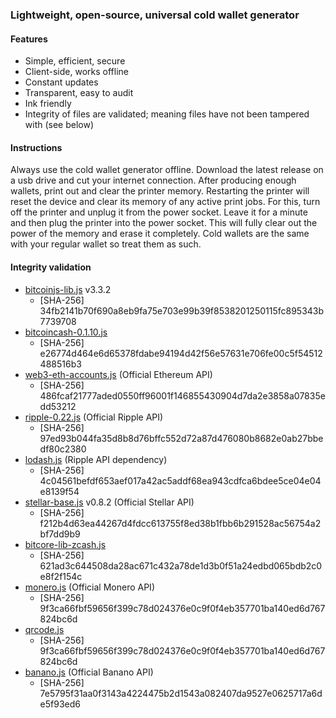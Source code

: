 ### Lightweight, open-source, universal cold wallet generator

#### Features
* Simple, efficient, secure
* Client-side, works offline
* Constant updates
* Transparent, easy to audit
* Ink friendly
* Integrity of files are validated; meaning files have not been tampered with (see below)

#### Instructions

Always use the cold wallet generator offline. Download the latest release on a usb drive and cut your internet connection. After producing enough wallets, print out and clear the printer memory. Restarting the printer will reset the device and clear its memory of any active print jobs. For this, turn off the printer and unplug it from the power socket. Leave it for a minute and then plug the printer into the power socket. This will fully clear out the power of the memory and erase it completely. Cold wallets are the same with your regular wallet so treat them as such.

#### Integrity validation
* [bitcoinjs-lib.js](https://github.com/bitcoinjs/bitcoinjs-lib) v3.3.2
	* [SHA-256] 34fb2141b70f690a8eb9fa75e703e99b39f8538201250115fc895343b7739708
* [bitcoincash-0.1.10.js](https://github.com/bitcoincashjs/bitcoincashjs)
	* [SHA-256] e26774d464e6d65378fdabe94194d42f56e57631e706fe00c5f54512488516b3
* [web3-eth-accounts.js](https://github.com/ethereum/web3.js) (Official Ethereum API)
	* [SHA-256] 486fcaf21777aded0550ff96001f146855430904d7da2e3858a07835edd53212
* [ripple-0.22.js](https://github.com/ripple/ripple-lib/releases) (Official Ripple API)
	* [SHA-256] 97ed93b044fa35d8b8d76bffc552d72a87d476080b8682e0ab27bbedf80c2380
* [lodash.js](https://github.com/lodash/lodash) (Ripple API dependency)
	* [SHA-256] 4c04561befdf653aef017a42ac5addf68ea943cdfca6bdee5ce04e04e8139f54
* [stellar-base.js](https://github.com/stellar/bower-js-stellar-base) v0.8.2 (Official Stellar API)
	* [SHA-256] f212b4d63ea44267d4fdcc613755f8ed38b1fbb6b291528ac56754a2bf7dd9b9
* [bitcore-lib-zcash.js](https://github.com/bitmex/zcash-bitcore-lib)
	* [SHA-256] 621ad3c644508da28ac671c432a78de1d3b0f51a24edbd065bdb2c0e8f2f154c
* [monero.js](https://github.com/monero-project/monero) (Official Monero API)
	* [SHA-256] 9f3ca66fbf59656f399c78d024376e0c9f0f4eb357701ba140ed6d767824bc6d
* [qrcode.js](https://github.com/davidshimjs/qrcodejs)
	* [SHA-256] 9f3ca66fbf59656f399c78d024376e0c9f0f4eb357701ba140ed6d767824bc6d
* [banano.js](https://github.com/BananoCoin/bananojs) (Official Banano API)
	* [SHA-256] 7e5795f31aa0f3143a4224475b2d1543a082407da9527e0625717a6de5f93ed6
